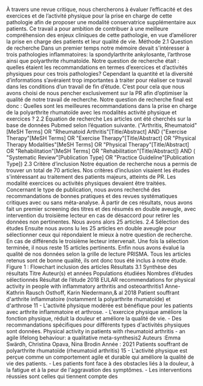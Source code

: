 À travers une revue critique, nous chercherons à évaluer l’efficacité et des exercices et de l’activité physique pour la prise en charge de cette pathologie afin de proposer une modalité conservatrice supplémentaire aux patients. Ce travail a pour ambition de contribuer à une meilleure compréhension des enjeux cliniques de cette pathologie, en vue d’améliorer la prise en charge des patients et leur qualité de vie. Méthode 2.1 Question de recherche Dans un premier temps notre mémoire devait s'intéresser à trois pathologies inflammatoires: la spondylarthrite ankylosante, l’arthrose ainsi que polyarthrite rhumatoïde. Notre question de recherche était : quelles étaient les recommandations en termes d’exercices et d’activités physiques pour ces trois pathologies? Cependant la quantité et la diversité d’informations s’avéraient trop importantes à traiter pour réaliser ce travail dans les conditions d’un travail de fin d’étude. C’est pour cela que nous avons choisi de nous pencher exclusivement sur la PR afin d’optimiser la qualité de notre travail de recherche. Notre question de recherche final est donc : Quelles sont les meilleures recommandations dans la prise en charge de la polyarthrite rhumatoïde avec les modalités activité physique et exercices ? 2.2 Équation de recherche Les articles ont été cherchés sur la base de données Pubmed selon l’équation suivante. ("Arthritis, Rheumatoid"[MeSH Terms] OR "Rheumatoid Arthritis"[Title/Abstract] AND ("Exercise Therapy"[MeSH Terms] OR "Exercise Therapy"[Title/Abstract] OR "Physical Therapy Modalities"[MeSH Terms] OR "Physical Therapy"[Title/Abstract] OR "Rehabilitation"[MeSH Terms] OR "Rehabilitation"[Title/Abstract]) AND ( "Systematic Review"[Publication Type] OR "Practice Guideline"[Publication Type]) 2.3 Critère d’inclusion Notre équation de recherche nous a permis de trouver un total de 70 articles. Nos critères d’inclusion visaient les études s'intéressant au traitement des patients majeurs, atteints de PR. Les modalité exercices ou activités physiques devaient être traitées. Concernant le type de publication, nous avons recherché des recommandations de bonnes pratiques et des revues systématiques critiques avec ou sans méta-analyse. À partir de ces résultats, nous avons fait un premier screening des titres et des résumés en double aveugle, avec intervention du troisième lecteur en cas de désaccord pour retirer les données non pertinentes. Nous avons alors 25 articles. 2.4 Sélection des études Ensuite nous avons lu les 25 articles en double aveugle pour sélectionner ceux qui répondaient le mieux à notre question de recherche. En cas de différends le troisième lecteur intervenait. Une fois la sélection terminée, il nous reste 15 articles pertinents. Enfin nous avons évalué la qualité de nos données selon la grille de lecture PRISMA. Tous les articles retenus sont de bonne qualité, ils ont donc tous été inclus à notre étude. Figure 1 : Flowchart inclusion des articles Résultats 3.1 Synthèse des résultats Titre Auteur(s) et années Populations étudiées Nombres d’études sélectionnés Résultat de l’étude 2018 EULAR recommendations for physical activity in people with inflammatory arthritis and osteoarthritis1 Anne-Kathrin Rausch Osthoff, Karin Niedermann,& al 2018 Patient souffrant d'arthrite inflammatoire (notamment la polyarthrite rhumatoïde) et d'arthrose 11 - L'activité physique modérée est bénéfique pour les patients avec arthrite inflammatoire et arthrose. - L'exercice physique améliore la fonction physique, réduit la douleur et améliore la qualité de vie. - Des recommandations spécifiques pour différents types d'activités physiques sont données. Physical activity in patients with rheumatoid arthritis - an agile lifelong behaviour: a qualitative meta-synthesis2 Auteurs :Emma Swärdh, Christina Opava, Nina Brodin Année : 2021 Patients souffrant de polyarthrite rhumatoïde (rheumatoid arthritis) 15 - L'activité physique est perçue comme un comportement agile et durable qui améliore la qualité de vie des patients. - Les patients font face à des obstacles liés à la douleur, à la fatigue et à la peur de l'aggravation des symptômes. - Les interventions réussies sont celles qui tiennent compte des